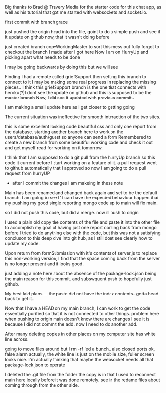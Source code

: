 

Big thanks to Brad @ Travery Media for the starter code for this chat app, as well 
as his tutorial that got me started with websockets and socket.io.

first commit with branch grace

just pushed the origin head into the file, goint to do a simple push and see 
if it update on github now, that it wasn't doing before

just created branch copyWorkingMaster to sort this mess out fully
forgot to checkout the branch I made after I got here
Now I am on HurryUp and picking apart what needs to be done

I may be going backwards by doing this but we will see

Finding I had a remote called griefSupport then setting this branch to connect to it
I may be making some real progress in replacing the missing pieces..
I think this griefSupport branch is the one that connects with heroku(?)I dont see the update on github 
and this is supposed to be the master branch
Now, I did see it updated with previous commit..

I am making a small update here as I get closer to getting going

The current situation was ineffective for smooth interaction of the two sites.



this is some excellent looking code beautiful css and only one report from the database.
starting another branch here to work on the users/database/auth/guest so anyone can send a form
Remembered to create a new branch from some beautiful working code and check it out and get myself read for working on it tomorrow.

I think that I am supposed to do a git pull from the hurryUp branch so this code it current before I start working on a feature of it. a pull request went to github automatically that I approved so now I am going to do a pull request from hurryUP
- after I commit the changes i am makeing in these note

Main has been renamed and changed back again and set to be the default branch. I am going to see If i can have the expected behaviour happen that my pushing my good single reporting mongo code up to main will fix main.

so I did not push this code, but did a merge. now ill push to origin

I used a plain old copy the contents of the file and paste it into the other file to accomplish my goal of having just one report coming back from mongo before I tried to do anything else with the code, but this was not a satisfying concluson to this deep dive into git hub, as I still dont see clearly how to update my code.

Upon return from formSubmission with it's contents of server.js to replace this non-working version, I find that the space coming back from the server is no longer present and it looks good.

just adding a note here about the absence of the package-lock.json being the main reason for this commit. and subswquent push to hopefully just github.

My best laid plans.... the paste did not have the index contents- gotta head back to get it..

Now that I have a HEAD on my main branch, I can work to get the code essentially purified so that it is not connected to other things.
problem here when pushing to origin main doesn't know there are changes
I see it is because I did not commit the add. now I need to do another add.

After many deleting copies in other places on my computer site has white line across.

going to move files around but I rm -rf 'ed a bunch..
also closed ports ok, false alarm actually, the white line is just on the mobile size, fuller screen looks nice. I'm actually thinking that maybe the websocket needs all that package-lock.json to operate

I deleted the .git file from the folder the copy is in that I used to reconnect main here locally before it was done remotely. see in the redame files about coming through from the other side. 